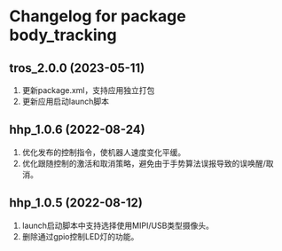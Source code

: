 # Changelog for package body_tracking

tros_2.0.0 (2023-05-11)
------------------
1. 更新package.xml，支持应用独立打包
2. 更新应用启动launch脚本


hhp_1.0.6 (2022-08-24)
------------------
1. 优化发布的控制指令，使机器人速度变化平缓。
2. 优化跟随控制的激活和取消策略，避免由于手势算法误报导致的误唤醒/取消。


hhp_1.0.5 (2022-08-12)
------------------
1. launch启动脚本中支持选择使用MIPI/USB类型摄像头。
2. 删除通过gpio控制LED灯的功能。
